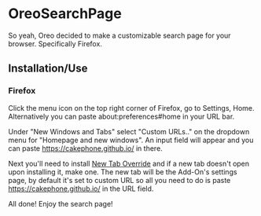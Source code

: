 # OreoSearchPage
So yeah, Oreo decided to make a customizable search page for your browser. Specifically Firefox.

## Installation/Use
### Firefox
Click the menu icon on the top right corner of Firefox, go to Settings, Home. Alternatively you can paste about:preferences#home in your URL bar.

Under "New Windows and Tabs" select "Custom URLs.." on the dropdown menu for "Homepage and new windows". An input field will appear and you can paste https://cakephone.github.io/ in there.

Next you'll need to install [New Tab Override](https://addons.mozilla.org/en-US/firefox/addon/new-tab-override) and if a new tab doesn't open upon installing it, make one. The new tab will be the Add-On's settings page, by default it's set to custom URL so all you need to do is paste https://cakephone.github.io/ in the URL field.

All done! Enjoy the search page!
